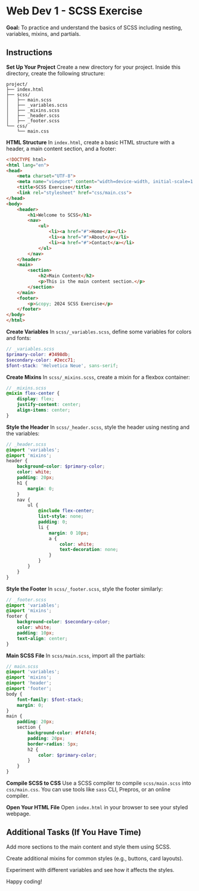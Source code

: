 # Web Dev 1 - SCSS Exercise

**Goal:** To practice and understand the basics of SCSS including nesting, variables, mixins, and partials.

## Instructions

**Set Up Your Project**
Create a new directory for your project.
Inside this directory, create the following structure:

```
project/
├── index.html
├── scss/
│   ├── main.scss
│   ├── _variables.scss
│   ├── _mixins.scss
│   ├── _header.scss
│   ├── _footer.scss
└── css/
    └── main.css
```

**HTML Structure**
In `index.html`, create a basic HTML structure with a header, a main content section, and a footer:

```html
<!DOCTYPE html>
<html lang="en">
<head>
    <meta charset="UTF-8">
    <meta name="viewport" content="width=device-width, initial-scale=1.0">
    <title>SCSS Exercise</title>
    <link rel="stylesheet" href="css/main.css">
</head>
<body>
    <header>
        <h1>Welcome to SCSS</h1>
        <nav>
            <ul>
                <li><a href="#">Home</a></li>
                <li><a href="#">About</a></li>
                <li><a href="#">Contact</a></li>
            </ul>
        </nav>
    </header>
    <main>
        <section>
            <h2>Main Content</h2>
            <p>This is the main content section.</p>
        </section>
    </main>
    <footer>
        <p>&copy; 2024 SCSS Exercise</p>
    </footer>
</body>
</html>
```

**Create Variables**
In `scss/_variables.scss`, define some variables for colors and fonts:

```scss
// _variables.scss
$primary-color: #3498db;
$secondary-color: #2ecc71;
$font-stack: 'Helvetica Neue', sans-serif;
```

**Create Mixins**
In `scss/_mixins.scss`, create a mixin for a flexbox container:

```scss
// _mixins.scss
@mixin flex-center {
    display: flex;
    justify-content: center;
    align-items: center;
}
```

**Style the Header**
In `scss/_header.scss`, style the header using nesting and the variables:

```scss
// _header.scss
@import 'variables';
@import 'mixins';
header {
    background-color: $primary-color;
    color: white;
    padding: 20px;
    h1 {
        margin: 0;
    }
    nav {
        ul {
            @include flex-center;
            list-style: none;
            padding: 0;
            li {
                margin: 0 10px;
                a {
                    color: white;
                    text-decoration: none;
                }
            }
        }
    }
}
```

**Style the Footer**
In `scss/_footer.scss`, style the footer similarly:

```scss
// _footer.scss
@import 'variables';
@import 'mixins';
footer {
    background-color: $secondary-color;
    color: white;
    padding: 10px;
    text-align: center;
}
```

**Main SCSS File**
In `scss/main.scss`, import all the partials:

```scss
// main.scss
@import 'variables';
@import 'mixins';
@import 'header';
@import 'footer';
body {
    font-family: $font-stack;
    margin: 0;
}
main {
    padding: 20px;
    section {
        background-color: #f4f4f4;
        padding: 20px;
        border-radius: 5px;
        h2 {
            color: $primary-color;
        }
    }
}
```

**Compile SCSS to CSS**
Use a SCSS compiler to compile `scss/main.scss` into `css/main.css`. You can use tools like `sass` CLI, Prepros, or an online compiler.

**Open Your HTML File**
Open `index.html` in your browser to see your styled webpage.

## Additional Tasks (If You Have Time)

Add more sections to the main content and style them using SCSS.

Create additional mixins for common styles (e.g., buttons, card layouts).

Experiment with different variables and see how it affects the styles.

Happy coding!
